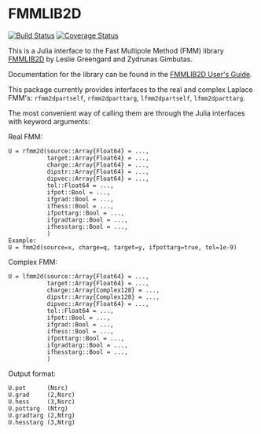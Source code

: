 # FMMLIB2D 
[![Build Status](https://travis-ci.org/ludvigak/FMMLIB2D.jl.svg?branch=master)](https://travis-ci.org/ludvigak/FMMLIB2D.jl)
[![Coverage Status](https://coveralls.io/repos/github/ludvigak/FMMLIB2D.jl/badge.svg?branch=master)](https://coveralls.io/github/ludvigak/FMMLIB2D.jl?branch=master)

This is a Julia interface to the Fast Multipole Method (FMM) library
[FMMLIB2D](https://github.com/zgimbutas/fmmlib2d) by Leslie Greengard and Zydrunas
Gimbutas.

Documentation for the library can be found in the [FMMLIB2D User's Guide](https://github.com/ludvigak/fmmlib2d/blob/master/doc/fmm2dpart_manual.pdf).

This package currently provides interfaces to the real and complex Laplace FMM's: `rfmm2dpartself`, `rfmm2dparttarg`, `lfmm2dpartself`, `lfmm2dparttarg`.

The most convenient way of calling them are through the Julia interfaces with keyword arguments:

Real FMM:
```
U = rfmm2d(source::Array{Float64} = ...,
           target::Array{Float64} = ...,
           charge::Array{Float64} = ...,
           dipstr::Array{Float64} = ...,
           dipvec::Array{Float64} = ...,
           tol::Float64 = ...,
           ifpot::Bool = ...,
           ifgrad::Bool = ...,
           ifhess::Bool = ...,
           ifpottarg::Bool = ...,
           ifgradtarg::Bool = ...,
           ifhesstarg::Bool = ...,
           )
Example:
U = fmm2d(source=x, charge=q, target=y, ifpottarg=true, tol=1e-9)
```

Complex FMM:
```
U = lfmm2d(source::Array{Float64} = ...,
           target::Array{Float64} = ...,
           charge::Array{Complex128} = ...,
           dipstr::Array{Complex128} = ...,
           dipvec::Array{Float64} = ...,
           tol::Float64 = ...,
           ifpot::Bool = ...,
           ifgrad::Bool = ...,
           ifhess::Bool = ...,
           ifpottarg::Bool = ...,
           ifgradtarg::Bool = ...,
           ifhesstarg::Bool = ...,
           )
```

Output format:
```
U.pot      (Nsrc)
U.grad     (2,Nsrc)
U.hess     (3,Nsrc)
U.pottarg  (Ntrg)
U.gradtarg (2,Ntrg)
U.hesstarg (3,Ntrg)
```
